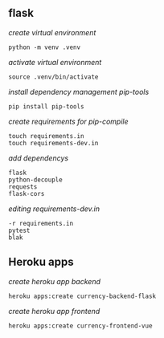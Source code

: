 ## flask

*create virtual environment*
```
python -m venv .venv
```
*activate virtual environment*
```
source .venv/bin/activate
```
*install dependency management pip-tools*
```
pip install pip-tools
```
*create requirements for pip-compile*
```
touch requirements.in
touch requirements-dev.in
```
*add dependencys*
```
flask
python-decouple
requests
flask-cors 
```
 *editing requirements-dev.in*
 ```
 -r requirements.in
 pytest
 blak
 ```

 ## Heroku apps

 *create heroku app backend*
 ```
 heroku apps:create currency-backend-flask

 ```

 *create heroku app frontend*

 ```
 heroku apps:create currency-frontend-vue

 ```

